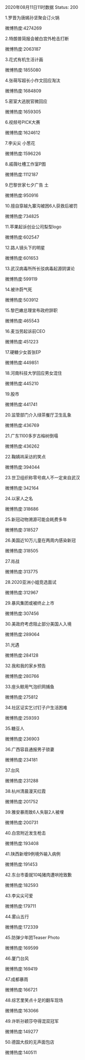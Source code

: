 2020年08月11日11时数据
Status: 200

1.罗晋为唐嫣孙坚聚会订火锅

微博热度:4274269

2.特朗普简报会被白宫外枪击打断

微博热度:2063187

3.花式有机生活计画

微博热度:1855080

4.张萌写超长小作文回应淘汰

微博热度:1684809

5.密室大逃脱官微回应

微博热度:1659305

6.视频号PICK大赛

微博热度:1624612

7.李尖尖 小葱花

微博热度:1596226

8.戚薇吐槽工作室P图

微博热度:1112187

9.巴黎世家七夕广告 土

微博热度:950916

10.擅自穿越九寨沟被困6人获救后被罚

微博热度:734825

11.苹果起诉创业公司梨型logo

微博热度:602547

12.路人镜头下的明星

微博热度:601653

13.武汉病毒所所长驳病毒起源阴谋论

微博热度:599119

14.被许蔚气死

微博热度:503912

15.黎巴嫩总理宣布政府辞职

微博热度:465543

16.麦当劳起诉前CEO

微博热度:451223

17.硬糖少女首张EP

微博热度:449851

18.河南科技大学回应男女混住

微博热度:445210

19.股市

微博热度:441741

20.监管部门介入绿茶餐厅卫生乱象

微博热度:436769

21.广东1100多岁古榕树倒塌

微博热度:436262

22.鞠婧祎采访的笑点

微博热度:394044

23.世卫组织称零号病人不一定来自武汉

微博热度:342164

24.以家人之名

微博热度:318686

25.新冠动物溯源可能会耗费多年

微博热度:318527

26.美国近10万儿童在两周内感染新冠

微博热度:318505

27.肖战

微博热度:313775

28.2020亚洲小姐竞选面试

微博热度:312967

29.暴风集团或被终止上市

微博热度:307456

30.美政府考虑阻止部分美国人入境

微博热度:289064

31.光遇

微博热度:284128

32.我和我的家乡预告

微博热度:280766

33.座头鲸用气泡织网捕鱼

微博热度:275812

34.社区证实乞讨钉子户生活困难

微博热度:259393

35.糖豆人

微博热度:236903

36.广西容县通报男子锁妻

微博热度:234181

37.台风

微博热度:231288

38.杭州清晨漫天红霞

微博热度:201752

39.雅安暴雨致6人失联2人被埋

微博热度:200731

40.白宫附近发生枪击

微博热度:193408

41.陕西新增9例境外输入病例

微博热度:191453

42.东台市委就10吨猪肉遭哄抢致歉

微博热度:182593

43.李尖尖可爱

微博热度:179711

44.雾山五行

微博热度:172339

45.防弹少年团Teaser Photo

微博热度:169599

46.厦门台风

微博热度:169419

47.成都暴雨

微博热度:166721

48.综艺里笑点十足的翻车现场

微博热度:163066

49.许昕孙颖莎夺得混双冠军

微博热度:149277

50.德国大叔的无声面包店

微博热度:140511

